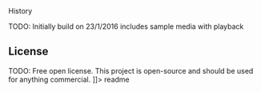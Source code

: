 <snippet>
  <content><![CDATA[
# ${1: Home use video server}
TODO: This project is designed for people who have a lot of media files and wish to share them throughout a local network without the use of a usb. It is a server built on node.js and uses a simple html front end. This project will host media to all devices on a local network.
## Installation
TODO: To run firstly install Node.js on whichever operating system you use. Then run the command "npm install" after you cd to the folder in the terminal. Next run the command "node app.js" and go to the localhost:8080 on the browser of your choice. For devices that the softwre is not onstalled on use the ip address of the machine ruinng the video server for example: '192.196.2.103:8080' and the page should show up. These external devices should be connected to the same wifi to enable the cross device use. 
## Usage
TODO: After running the project direct your browser to the ip with the port number at :8080
## Contributing
1. Fork it!
2. Create your feature branch: `git checkout -b my-new-feature`
3. Commit your changes: `git commit -am 'Add some feature'`
4. Push to the branch: `git push origin my-new-feature`
5. Submit a pull request :D

## History
TODO: Initially build on 23/1/2016 includes sample media with playback

## License
TODO: Free open license. This project is open-source and should be used for anything commercial.
]]></content>
  <tabTrigger>readme</tabTrigger>
</snippet>